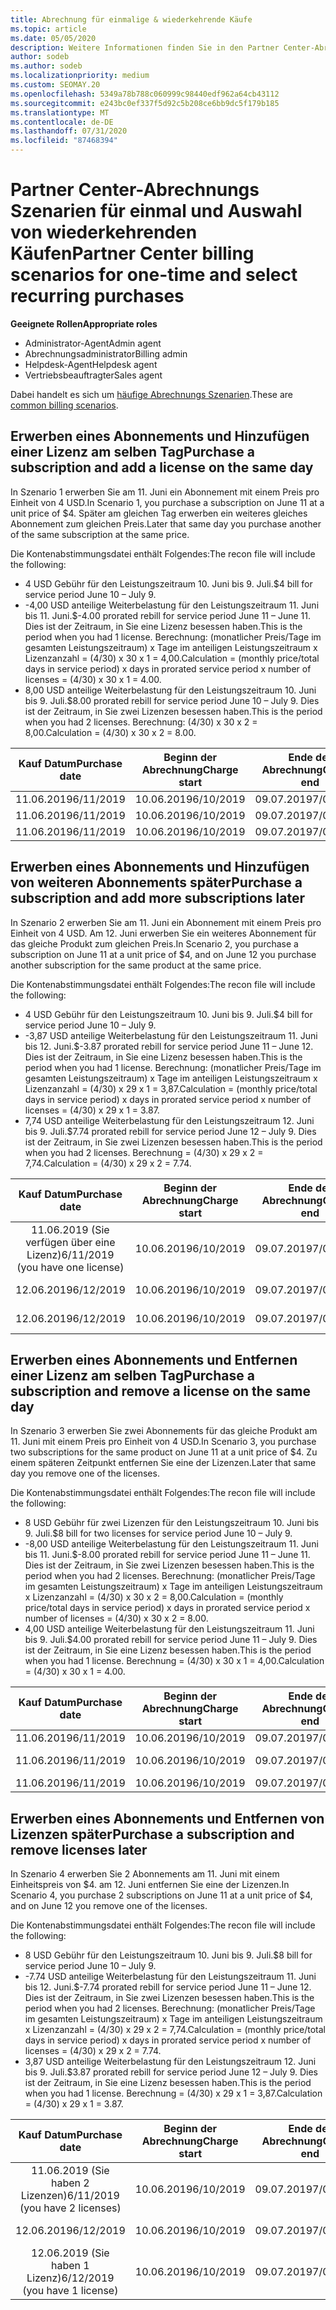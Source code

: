 ```yaml
---
title: Abrechnung für einmalige & wiederkehrende Käufe
ms.topic: article
ms.date: 05/05/2020
description: Weitere Informationen finden Sie in den Partner Center-Abrechnungs Beispielen für einmalige und wiederkehrende Käufe. Wenn Sie Abonnements erwerben, können Sie weitere Abonnements hinzufügen und Lizenzen hinzufügen oder entfernen.
author: sodeb
ms.author: sodeb
ms.localizationpriority: medium
ms.custom: SEOMAY.20
ms.openlocfilehash: 5349a78b788c060999c98440edf962a64cb43112
ms.sourcegitcommit: e243bc0ef337f5d92c5b208ce6bb9dc5f179b185
ms.translationtype: MT
ms.contentlocale: de-DE
ms.lasthandoff: 07/31/2020
ms.locfileid: "87468394"
---
```

# <a name="partner-center-billing-scenarios-for-one-time-and-select-recurring-purchases"></a><span data-ttu-id="912fd-103">Partner Center-Abrechnungs Szenarien für einmal und Auswahl von wiederkehrenden Käufen</span><span class="sxs-lookup"><span data-stu-id="912fd-103">Partner Center billing scenarios for one-time and select recurring purchases</span></span>

<span data-ttu-id="912fd-104">**Geeignete Rollen**</span><span class="sxs-lookup"><span data-stu-id="912fd-104">**Appropriate roles**</span></span>

- <span data-ttu-id="912fd-105">Administrator-Agent</span><span class="sxs-lookup"><span data-stu-id="912fd-105">Admin agent</span></span>
- <span data-ttu-id="912fd-106">Abrechnungsadministrator</span><span class="sxs-lookup"><span data-stu-id="912fd-106">Billing admin</span></span>
- <span data-ttu-id="912fd-107">Helpdesk-Agent</span><span class="sxs-lookup"><span data-stu-id="912fd-107">Helpdesk agent</span></span>
- <span data-ttu-id="912fd-108">Vertriebsbeauftragter</span><span class="sxs-lookup"><span data-stu-id="912fd-108">Sales agent</span></span>

<span data-ttu-id="912fd-109">Dabei handelt es sich um [häufige Abrechnungs Szenarien](common-billing-scenarios.md).</span><span class="sxs-lookup"><span data-stu-id="912fd-109">These are [common billing scenarios](common-billing-scenarios.md).</span></span> 

## <a name="purchase-a-subscription-and-add-a-license-on-the-same-day"></a><span data-ttu-id="912fd-110">Erwerben eines Abonnements und Hinzufügen einer Lizenz am selben Tag</span><span class="sxs-lookup"><span data-stu-id="912fd-110">Purchase a subscription and add a license on the same day</span></span>

<span data-ttu-id="912fd-111">In Szenario 1 erwerben Sie am 11. Juni ein Abonnement mit einem Preis pro Einheit von 4 USD.</span><span class="sxs-lookup"><span data-stu-id="912fd-111">In Scenario 1, you purchase a subscription on June 11 at a unit price of $4.</span></span> <span data-ttu-id="912fd-112">Später am gleichen Tag erwerben ein weiteres gleiches Abonnement zum gleichen Preis.</span><span class="sxs-lookup"><span data-stu-id="912fd-112">Later that same day you purchase another of the same subscription at the same price.</span></span>

<span data-ttu-id="912fd-113">Die Kontenabstimmungsdatei enthält Folgendes:</span><span class="sxs-lookup"><span data-stu-id="912fd-113">The recon file will include the following:</span></span>

- <span data-ttu-id="912fd-114">4 USD Gebühr für den Leistungszeitraum 10. Juni bis 9. Juli.</span><span class="sxs-lookup"><span data-stu-id="912fd-114">$4 bill for service period June 10 – July 9.</span></span>
- <span data-ttu-id="912fd-115">-4,00 USD anteilige Weiterbelastung für den Leistungszeitraum 11. Juni bis 11. Juni.</span><span class="sxs-lookup"><span data-stu-id="912fd-115">$-4.00 prorated rebill for service period June 11 – June 11.</span></span> <span data-ttu-id="912fd-116">Dies ist der Zeitraum, in Sie eine Lizenz besessen haben.</span><span class="sxs-lookup"><span data-stu-id="912fd-116">This is the period when you had 1 license.</span></span> <span data-ttu-id="912fd-117">Berechnung: (monatlicher Preis/Tage im gesamten Leistungszeitraum) x Tage im anteiligen Leistungszeitraum x Lizenzanzahl = (4/30) x 30 x 1 = 4,00.</span><span class="sxs-lookup"><span data-stu-id="912fd-117">Calculation = (monthly price/total days in service period) x days in prorated service period x number of licenses = (4/30) x 30 x 1 = 4.00.</span></span>
- <span data-ttu-id="912fd-118">8,00 USD anteilige Weiterbelastung für den Leistungszeitraum 10. Juni bis 9. Juli.</span><span class="sxs-lookup"><span data-stu-id="912fd-118">$8.00 prorated rebill for service period June 10 – July 9.</span></span> <span data-ttu-id="912fd-119">Dies ist der Zeitraum, in Sie zwei Lizenzen besessen haben.</span><span class="sxs-lookup"><span data-stu-id="912fd-119">This is the period when you had 2 licenses.</span></span> <span data-ttu-id="912fd-120">Berechnung: (4/30) x 30 x 2 = 8,00.</span><span class="sxs-lookup"><span data-stu-id="912fd-120">Calculation = (4/30) x 30 x 2 = 8.00.</span></span>

|<span data-ttu-id="912fd-121">**Kauf Datum**</span><span class="sxs-lookup"><span data-stu-id="912fd-121">**Purchase date**</span></span>   |<span data-ttu-id="912fd-122">**Beginn der Abrechnung**</span><span class="sxs-lookup"><span data-stu-id="912fd-122">**Charge start**</span></span> |<span data-ttu-id="912fd-123">**Ende der Abrechnung**</span><span class="sxs-lookup"><span data-stu-id="912fd-123">**Charge end**</span></span>  |<span data-ttu-id="912fd-124">**Einzelpreis**</span><span class="sxs-lookup"><span data-stu-id="912fd-124">**Unit price**</span></span>  |<span data-ttu-id="912fd-125">**Menge**</span><span class="sxs-lookup"><span data-stu-id="912fd-125">**Quantity**</span></span>  |<span data-ttu-id="912fd-126">**Betrag**</span><span class="sxs-lookup"><span data-stu-id="912fd-126">**Amount**</span></span> |<span data-ttu-id="912fd-127">**Gebührentyp**</span><span class="sxs-lookup"><span data-stu-id="912fd-127">**Charge type**</span></span> |
|:------:|:------:|:------:|:------:|:------:|:------:|:-----:|
|<span data-ttu-id="912fd-128">11.06.2019</span><span class="sxs-lookup"><span data-stu-id="912fd-128">6/11/2019</span></span>      |<span data-ttu-id="912fd-129">10.06.2019</span><span class="sxs-lookup"><span data-stu-id="912fd-129">6/10/2019</span></span>   |<span data-ttu-id="912fd-130">09.07.2019</span><span class="sxs-lookup"><span data-stu-id="912fd-130">7/09/2019</span></span>         |<span data-ttu-id="912fd-131">4 US-Dollar</span><span class="sxs-lookup"><span data-stu-id="912fd-131">$4</span></span>                |<span data-ttu-id="912fd-132">1</span><span class="sxs-lookup"><span data-stu-id="912fd-132">1</span></span>                 |<span data-ttu-id="912fd-133">4 US-Dollar</span><span class="sxs-lookup"><span data-stu-id="912fd-133">$4</span></span>            |<span data-ttu-id="912fd-134">Neu</span><span class="sxs-lookup"><span data-stu-id="912fd-134">New</span></span>         |
|<span data-ttu-id="912fd-135">11.06.2019</span><span class="sxs-lookup"><span data-stu-id="912fd-135">6/11/2019</span></span>     | <span data-ttu-id="912fd-136">10.06.2019</span><span class="sxs-lookup"><span data-stu-id="912fd-136">6/10/2019</span></span>    |<span data-ttu-id="912fd-137">09.07.2019</span><span class="sxs-lookup"><span data-stu-id="912fd-137">7/09/2019</span></span>        |<span data-ttu-id="912fd-138">4 US-Dollar</span><span class="sxs-lookup"><span data-stu-id="912fd-138">$4</span></span>        |<span data-ttu-id="912fd-139">1</span><span class="sxs-lookup"><span data-stu-id="912fd-139">1</span></span>        | <span data-ttu-id="912fd-140">-4 USD</span><span class="sxs-lookup"><span data-stu-id="912fd-140">-$4</span></span>       |<span data-ttu-id="912fd-141">addQuantity</span><span class="sxs-lookup"><span data-stu-id="912fd-141">addQuantity</span></span>           |
|<span data-ttu-id="912fd-142">11.06.2019</span><span class="sxs-lookup"><span data-stu-id="912fd-142">6/11/2019</span></span>     | <span data-ttu-id="912fd-143">10.06.2019</span><span class="sxs-lookup"><span data-stu-id="912fd-143">6/10/2019</span></span>    |<span data-ttu-id="912fd-144">09.07.2019</span><span class="sxs-lookup"><span data-stu-id="912fd-144">7/09/2019</span></span>        |<span data-ttu-id="912fd-145">4 US-Dollar</span><span class="sxs-lookup"><span data-stu-id="912fd-145">$4</span></span>        | <span data-ttu-id="912fd-146">2</span><span class="sxs-lookup"><span data-stu-id="912fd-146">2</span></span>      |<span data-ttu-id="912fd-147">-8 USD</span><span class="sxs-lookup"><span data-stu-id="912fd-147">$8</span></span>         |<span data-ttu-id="912fd-148">addQuantity</span><span class="sxs-lookup"><span data-stu-id="912fd-148">addQuantity</span></span>           |

## <a name="purchase-a-subscription-and-add-more-subscriptions-later"></a><span data-ttu-id="912fd-149">Erwerben eines Abonnements und Hinzufügen von weiteren Abonnements später</span><span class="sxs-lookup"><span data-stu-id="912fd-149">Purchase a subscription and add more subscriptions later</span></span>

<span data-ttu-id="912fd-150">In Szenario 2 erwerben Sie am 11. Juni ein Abonnement mit einem Preis pro Einheit von 4 USD. Am 12. Juni erwerben Sie ein weiteres Abonnement für das gleiche Produkt zum gleichen Preis.</span><span class="sxs-lookup"><span data-stu-id="912fd-150">In Scenario 2, you purchase a subscription on June 11 at a unit price of $4, and on June 12 you purchase another subscription for the same product at the same price.</span></span>

<span data-ttu-id="912fd-151">Die Kontenabstimmungsdatei enthält Folgendes:</span><span class="sxs-lookup"><span data-stu-id="912fd-151">The recon file will include the following:</span></span>

- <span data-ttu-id="912fd-152">4 USD Gebühr für den Leistungszeitraum 10. Juni bis 9. Juli.</span><span class="sxs-lookup"><span data-stu-id="912fd-152">$4 bill for service period June 10 – July 9.</span></span>
- <span data-ttu-id="912fd-153">-3,87 USD anteilige Weiterbelastung für den Leistungszeitraum 11. Juni bis 12. Juni.</span><span class="sxs-lookup"><span data-stu-id="912fd-153">$-3.87 prorated rebill for service period June 11 – June 12.</span></span> <span data-ttu-id="912fd-154">Dies ist der Zeitraum, in Sie eine Lizenz besessen haben.</span><span class="sxs-lookup"><span data-stu-id="912fd-154">This is the period when you had 1 license.</span></span> <span data-ttu-id="912fd-155">Berechnung: (monatlicher Preis/Tage im gesamten Leistungszeitraum) x Tage im anteiligen Leistungszeitraum x Lizenzanzahl = (4/30) x 29 x 1 = 3,87.</span><span class="sxs-lookup"><span data-stu-id="912fd-155">Calculation = (monthly price/total days in service period) x days in prorated service period x number of licenses = (4/30) x 29 x 1 = 3.87.</span></span>
- <span data-ttu-id="912fd-156">7,74 USD anteilige Weiterbelastung für den Leistungszeitraum 12. Juni bis 9. Juli.</span><span class="sxs-lookup"><span data-stu-id="912fd-156">$7.74 prorated rebill for service period June 12 – July 9.</span></span> <span data-ttu-id="912fd-157">Dies ist der Zeitraum, in Sie zwei Lizenzen besessen haben.</span><span class="sxs-lookup"><span data-stu-id="912fd-157">This is the period when you had 2 licenses.</span></span> <span data-ttu-id="912fd-158">Berechnung = (4/30) x 29 x 2 = 7,74.</span><span class="sxs-lookup"><span data-stu-id="912fd-158">Calculation = (4/30) x 29 x 2 = 7.74.</span></span>

|<span data-ttu-id="912fd-159">**Kauf Datum**</span><span class="sxs-lookup"><span data-stu-id="912fd-159">**Purchase date**</span></span>   |<span data-ttu-id="912fd-160">**Beginn der Abrechnung**</span><span class="sxs-lookup"><span data-stu-id="912fd-160">**Charge start**</span></span> |<span data-ttu-id="912fd-161">**Ende der Abrechnung**</span><span class="sxs-lookup"><span data-stu-id="912fd-161">**Charge end**</span></span>  |<span data-ttu-id="912fd-162">**Einzelpreis**</span><span class="sxs-lookup"><span data-stu-id="912fd-162">**Unit price**</span></span>  |<span data-ttu-id="912fd-163">**Menge**</span><span class="sxs-lookup"><span data-stu-id="912fd-163">**Quantity**</span></span>  |<span data-ttu-id="912fd-164">**Betrag**</span><span class="sxs-lookup"><span data-stu-id="912fd-164">**Amount**</span></span> |<span data-ttu-id="912fd-165">**Gebührentyp**</span><span class="sxs-lookup"><span data-stu-id="912fd-165">**Charge type**</span></span> |
|:------:|:------:|:------:|:------:|:------:|:------:|:-----:|
|<span data-ttu-id="912fd-166">11.06.2019 (Sie verfügen über eine Lizenz)</span><span class="sxs-lookup"><span data-stu-id="912fd-166">6/11/2019 (you have one license)</span></span>     |<span data-ttu-id="912fd-167">10.06.2019</span><span class="sxs-lookup"><span data-stu-id="912fd-167">6/10/2019</span></span>   |<span data-ttu-id="912fd-168">09.07.2019</span><span class="sxs-lookup"><span data-stu-id="912fd-168">7/09/2019</span></span>         |<span data-ttu-id="912fd-169">4 US-Dollar</span><span class="sxs-lookup"><span data-stu-id="912fd-169">$4</span></span>         |<span data-ttu-id="912fd-170">1</span><span class="sxs-lookup"><span data-stu-id="912fd-170">1</span></span>        |<span data-ttu-id="912fd-171">4 US-Dollar</span><span class="sxs-lookup"><span data-stu-id="912fd-171">$4</span></span>            |<span data-ttu-id="912fd-172">Neu</span><span class="sxs-lookup"><span data-stu-id="912fd-172">New</span></span>         |
|<span data-ttu-id="912fd-173">12.06.2019</span><span class="sxs-lookup"><span data-stu-id="912fd-173">6/12/2019</span></span>     | <span data-ttu-id="912fd-174">10.06.2019</span><span class="sxs-lookup"><span data-stu-id="912fd-174">6/10/2019</span></span>    |<span data-ttu-id="912fd-175">09.07.2019</span><span class="sxs-lookup"><span data-stu-id="912fd-175">7/09/2019</span></span>        |<span data-ttu-id="912fd-176">4 US-Dollar</span><span class="sxs-lookup"><span data-stu-id="912fd-176">$4</span></span>        |<span data-ttu-id="912fd-177">1</span><span class="sxs-lookup"><span data-stu-id="912fd-177">1</span></span>        | <span data-ttu-id="912fd-178">-3,87 USD</span><span class="sxs-lookup"><span data-stu-id="912fd-178">-$3.87</span></span>       |<span data-ttu-id="912fd-179">addQuantity</span><span class="sxs-lookup"><span data-stu-id="912fd-179">addQuantity</span></span>           |
|<span data-ttu-id="912fd-180">12.06.2019</span><span class="sxs-lookup"><span data-stu-id="912fd-180">6/12/2019</span></span>     | <span data-ttu-id="912fd-181">10.06.2019</span><span class="sxs-lookup"><span data-stu-id="912fd-181">6/10/2019</span></span>    |<span data-ttu-id="912fd-182">09.07.2019</span><span class="sxs-lookup"><span data-stu-id="912fd-182">7/09/2019</span></span>        |<span data-ttu-id="912fd-183">4 US-Dollar</span><span class="sxs-lookup"><span data-stu-id="912fd-183">$4</span></span>        | <span data-ttu-id="912fd-184">2</span><span class="sxs-lookup"><span data-stu-id="912fd-184">2</span></span>      |<span data-ttu-id="912fd-185">7,74 USD</span><span class="sxs-lookup"><span data-stu-id="912fd-185">$7.74</span></span>       |<span data-ttu-id="912fd-186">addQuantity</span><span class="sxs-lookup"><span data-stu-id="912fd-186">addQuantity</span></span>           |

## <a name="purchase-a-subscription-and-remove-a-license-on-the-same-day"></a><span data-ttu-id="912fd-187">Erwerben eines Abonnements und Entfernen einer Lizenz am selben Tag</span><span class="sxs-lookup"><span data-stu-id="912fd-187">Purchase a subscription and remove a license on the same day</span></span>

<span data-ttu-id="912fd-188">In Szenario 3 erwerben Sie zwei Abonnements für das gleiche Produkt am 11. Juni mit einem Preis pro Einheit von 4 USD.</span><span class="sxs-lookup"><span data-stu-id="912fd-188">In Scenario 3, you purchase two subscriptions for the same product on June 11 at a unit price of $4.</span></span> <span data-ttu-id="912fd-189">Zu einem späteren Zeitpunkt entfernen Sie eine der Lizenzen.</span><span class="sxs-lookup"><span data-stu-id="912fd-189">Later that same day you remove one of the licenses.</span></span>  

<span data-ttu-id="912fd-190">Die Kontenabstimmungsdatei enthält Folgendes:</span><span class="sxs-lookup"><span data-stu-id="912fd-190">The recon file will include the following:</span></span>

- <span data-ttu-id="912fd-191">8 USD Gebühr für zwei Lizenzen für den Leistungszeitraum 10. Juni bis 9. Juli.</span><span class="sxs-lookup"><span data-stu-id="912fd-191">$8 bill for two licenses for service period June 10 – July 9.</span></span>
- <span data-ttu-id="912fd-192">-8,00 USD anteilige Weiterbelastung für den Leistungszeitraum 11. Juni bis 11. Juni.</span><span class="sxs-lookup"><span data-stu-id="912fd-192">$-8.00 prorated rebill for service period June 11 – June 11.</span></span> <span data-ttu-id="912fd-193">Dies ist der Zeitraum, in Sie zwei Lizenzen besessen haben.</span><span class="sxs-lookup"><span data-stu-id="912fd-193">This is the period when you had 2 licenses.</span></span> <span data-ttu-id="912fd-194">Berechnung: (monatlicher Preis/Tage im gesamten Leistungszeitraum) x Tage im anteiligen Leistungszeitraum x Lizenzanzahl = (4/30) x 30 x 2 = 8,00.</span><span class="sxs-lookup"><span data-stu-id="912fd-194">Calculation = (monthly price/total days in service period) x days in prorated service period x number of licenses = (4/30) x 30 x 2 = 8.00.</span></span>
- <span data-ttu-id="912fd-195">4,00 USD anteilige Weiterbelastung für den Leistungszeitraum 11. Juni bis 9. Juli.</span><span class="sxs-lookup"><span data-stu-id="912fd-195">$4.00 prorated rebill for service period June 11 – July 9.</span></span> <span data-ttu-id="912fd-196">Dies ist der Zeitraum, in Sie eine Lizenz besessen haben.</span><span class="sxs-lookup"><span data-stu-id="912fd-196">This is the period when you had 1 license.</span></span> <span data-ttu-id="912fd-197">Berechnung = (4/30) x 30 x 1 = 4,00.</span><span class="sxs-lookup"><span data-stu-id="912fd-197">Calculation = (4/30) x 30 x 1 = 4.00.</span></span>

|<span data-ttu-id="912fd-198">**Kauf Datum**</span><span class="sxs-lookup"><span data-stu-id="912fd-198">**Purchase date**</span></span>   |<span data-ttu-id="912fd-199">**Beginn der Abrechnung**</span><span class="sxs-lookup"><span data-stu-id="912fd-199">**Charge start**</span></span> |<span data-ttu-id="912fd-200">**Ende der Abrechnung**</span><span class="sxs-lookup"><span data-stu-id="912fd-200">**Charge end**</span></span>  |<span data-ttu-id="912fd-201">**Einzelpreis**</span><span class="sxs-lookup"><span data-stu-id="912fd-201">**Unit price**</span></span>  |<span data-ttu-id="912fd-202">**Menge**</span><span class="sxs-lookup"><span data-stu-id="912fd-202">**Quantity**</span></span>  |<span data-ttu-id="912fd-203">**Betrag**</span><span class="sxs-lookup"><span data-stu-id="912fd-203">**Amount**</span></span> |<span data-ttu-id="912fd-204">**Gebührentyp**</span><span class="sxs-lookup"><span data-stu-id="912fd-204">**Charge type**</span></span> |
|:------:|:------:|:------:|:------:|:------:|:------:|:-----:|
|<span data-ttu-id="912fd-205">11.06.2019</span><span class="sxs-lookup"><span data-stu-id="912fd-205">6/11/2019</span></span>      |<span data-ttu-id="912fd-206">10.06.2019</span><span class="sxs-lookup"><span data-stu-id="912fd-206">6/10/2019</span></span>   |<span data-ttu-id="912fd-207">09.07.2019</span><span class="sxs-lookup"><span data-stu-id="912fd-207">7/09/2019</span></span>         |<span data-ttu-id="912fd-208">4 US-Dollar</span><span class="sxs-lookup"><span data-stu-id="912fd-208">$4</span></span>                |<span data-ttu-id="912fd-209">2</span><span class="sxs-lookup"><span data-stu-id="912fd-209">2</span></span>                 |<span data-ttu-id="912fd-210">-8 USD</span><span class="sxs-lookup"><span data-stu-id="912fd-210">$8</span></span>            |<span data-ttu-id="912fd-211">Neu</span><span class="sxs-lookup"><span data-stu-id="912fd-211">New</span></span>         |
|<span data-ttu-id="912fd-212">11.06.2019</span><span class="sxs-lookup"><span data-stu-id="912fd-212">6/11/2019</span></span>     | <span data-ttu-id="912fd-213">10.06.2019</span><span class="sxs-lookup"><span data-stu-id="912fd-213">6/10/2019</span></span>    |<span data-ttu-id="912fd-214">09.07.2019</span><span class="sxs-lookup"><span data-stu-id="912fd-214">7/09/2019</span></span>        |<span data-ttu-id="912fd-215">4 US-Dollar</span><span class="sxs-lookup"><span data-stu-id="912fd-215">$4</span></span>        |<span data-ttu-id="912fd-216">2</span><span class="sxs-lookup"><span data-stu-id="912fd-216">2</span></span>        | <span data-ttu-id="912fd-217">\- 8 US-Dollar</span><span class="sxs-lookup"><span data-stu-id="912fd-217">-$8</span></span>       |<span data-ttu-id="912fd-218">removeQuantity</span><span class="sxs-lookup"><span data-stu-id="912fd-218">removeQuantity</span></span>           |
|<span data-ttu-id="912fd-219">11.06.2019</span><span class="sxs-lookup"><span data-stu-id="912fd-219">6/11/2019</span></span>     | <span data-ttu-id="912fd-220">10.06.2019</span><span class="sxs-lookup"><span data-stu-id="912fd-220">6/10/2019</span></span>    |<span data-ttu-id="912fd-221">09.07.2019</span><span class="sxs-lookup"><span data-stu-id="912fd-221">7/09/2019</span></span>        |<span data-ttu-id="912fd-222">4 US-Dollar</span><span class="sxs-lookup"><span data-stu-id="912fd-222">$4</span></span>        | <span data-ttu-id="912fd-223">1</span><span class="sxs-lookup"><span data-stu-id="912fd-223">1</span></span>      |<span data-ttu-id="912fd-224">4 US-Dollar</span><span class="sxs-lookup"><span data-stu-id="912fd-224">$4</span></span>         |<span data-ttu-id="912fd-225">removeQuantity</span><span class="sxs-lookup"><span data-stu-id="912fd-225">removeQuantity</span></span>           |

## <a name="purchase-a-subscription-and-remove-licenses-later"></a><span data-ttu-id="912fd-226">Erwerben eines Abonnements und Entfernen von Lizenzen später</span><span class="sxs-lookup"><span data-stu-id="912fd-226">Purchase a subscription and remove licenses later</span></span>

<span data-ttu-id="912fd-227">In Szenario 4 erwerben Sie 2 Abonnements am 11. Juni mit einem Einheitspreis von $4. am 12. Juni entfernen Sie eine der Lizenzen.</span><span class="sxs-lookup"><span data-stu-id="912fd-227">In Scenario 4, you purchase 2 subscriptions on June 11 at a unit price of $4, and on June 12 you remove one of the licenses.</span></span>

<span data-ttu-id="912fd-228">Die Kontenabstimmungsdatei enthält Folgendes:</span><span class="sxs-lookup"><span data-stu-id="912fd-228">The recon file will include the following:</span></span>

- <span data-ttu-id="912fd-229">8 USD Gebühr für den Leistungszeitraum 10. Juni bis 9. Juli.</span><span class="sxs-lookup"><span data-stu-id="912fd-229">$8 bill for service period June 10 – July 9.</span></span>
- <span data-ttu-id="912fd-230">-7.74 USD anteilige Weiterbelastung für den Leistungszeitraum 11. Juni bis 12. Juni.</span><span class="sxs-lookup"><span data-stu-id="912fd-230">$-7.74 prorated rebill for service period June 11 – June 12.</span></span> <span data-ttu-id="912fd-231">Dies ist der Zeitraum, in Sie zwei Lizenzen besessen haben.</span><span class="sxs-lookup"><span data-stu-id="912fd-231">This is the period when you had 2 licenses.</span></span> <span data-ttu-id="912fd-232">Berechnung: (monatlicher Preis/Tage im gesamten Leistungszeitraum) x Tage im anteiligen Leistungszeitraum x Lizenzanzahl = (4/30) x 29 x 2 = 7,74.</span><span class="sxs-lookup"><span data-stu-id="912fd-232">Calculation = (monthly price/total days in service period) x days in prorated service period x number of licenses = (4/30) x 29 x 2 = 7.74.</span></span>
- <span data-ttu-id="912fd-233">3,87 USD anteilige Weiterbelastung für den Leistungszeitraum 12. Juni bis 9. Juli.</span><span class="sxs-lookup"><span data-stu-id="912fd-233">$3.87 prorated rebill for service period June 12 – July 9.</span></span> <span data-ttu-id="912fd-234">Dies ist der Zeitraum, in Sie eine Lizenz besessen haben.</span><span class="sxs-lookup"><span data-stu-id="912fd-234">This is the period when you had 1 license.</span></span> <span data-ttu-id="912fd-235">Berechnung = (4/30) x 29 x 1 = 3,87.</span><span class="sxs-lookup"><span data-stu-id="912fd-235">Calculation = (4/30) x 29 x 1 = 3.87.</span></span>

|<span data-ttu-id="912fd-236">**Kauf Datum**</span><span class="sxs-lookup"><span data-stu-id="912fd-236">**Purchase date**</span></span>   |<span data-ttu-id="912fd-237">**Beginn der Abrechnung**</span><span class="sxs-lookup"><span data-stu-id="912fd-237">**Charge start**</span></span> |<span data-ttu-id="912fd-238">**Ende der Abrechnung**</span><span class="sxs-lookup"><span data-stu-id="912fd-238">**Charge end**</span></span>  |<span data-ttu-id="912fd-239">**Einzelpreis**</span><span class="sxs-lookup"><span data-stu-id="912fd-239">**Unit price**</span></span>  |<span data-ttu-id="912fd-240">**Menge**</span><span class="sxs-lookup"><span data-stu-id="912fd-240">**Quantity**</span></span>  |<span data-ttu-id="912fd-241">**Betrag**</span><span class="sxs-lookup"><span data-stu-id="912fd-241">**Amount**</span></span> |<span data-ttu-id="912fd-242">**Gebührentyp**</span><span class="sxs-lookup"><span data-stu-id="912fd-242">**Charge type**</span></span> |
|:------:|:------:|:------:|:------:|:------:|:------:|:-----:|
|<span data-ttu-id="912fd-243">11.06.2019 (Sie haben 2 Lizenzen)</span><span class="sxs-lookup"><span data-stu-id="912fd-243">6/11/2019 (you have 2 licenses)</span></span>     |<span data-ttu-id="912fd-244">10.06.2019</span><span class="sxs-lookup"><span data-stu-id="912fd-244">6/10/2019</span></span>   |<span data-ttu-id="912fd-245">09.07.2019</span><span class="sxs-lookup"><span data-stu-id="912fd-245">7/09/2019</span></span>         |<span data-ttu-id="912fd-246">4 US-Dollar</span><span class="sxs-lookup"><span data-stu-id="912fd-246">$4</span></span>         |<span data-ttu-id="912fd-247">2</span><span class="sxs-lookup"><span data-stu-id="912fd-247">2</span></span>        |<span data-ttu-id="912fd-248">-8 USD</span><span class="sxs-lookup"><span data-stu-id="912fd-248">$8</span></span>       |<span data-ttu-id="912fd-249">Neu</span><span class="sxs-lookup"><span data-stu-id="912fd-249">New</span></span>       |
|<span data-ttu-id="912fd-250">12.06.2019</span><span class="sxs-lookup"><span data-stu-id="912fd-250">6/12/2019</span></span>     | <span data-ttu-id="912fd-251">10.06.2019</span><span class="sxs-lookup"><span data-stu-id="912fd-251">6/10/2019</span></span>    |<span data-ttu-id="912fd-252">09.07.2019</span><span class="sxs-lookup"><span data-stu-id="912fd-252">7/09/2019</span></span>        |<span data-ttu-id="912fd-253">4 US-Dollar</span><span class="sxs-lookup"><span data-stu-id="912fd-253">$4</span></span>        |<span data-ttu-id="912fd-254">2</span><span class="sxs-lookup"><span data-stu-id="912fd-254">2</span></span>        | <span data-ttu-id="912fd-255">-7,74 USD</span><span class="sxs-lookup"><span data-stu-id="912fd-255">-$7.74</span></span>       |<span data-ttu-id="912fd-256">removeQuantity</span><span class="sxs-lookup"><span data-stu-id="912fd-256">removeQuantity</span></span>           |
|<span data-ttu-id="912fd-257">12.06.2019 (Sie haben 1 Lizenz)</span><span class="sxs-lookup"><span data-stu-id="912fd-257">6/12/2019 (you have 1 license)</span></span>    | <span data-ttu-id="912fd-258">10.06.2019</span><span class="sxs-lookup"><span data-stu-id="912fd-258">6/10/2019</span></span>    |<span data-ttu-id="912fd-259">09.07.2019</span><span class="sxs-lookup"><span data-stu-id="912fd-259">7/09/2019</span></span>   |<span data-ttu-id="912fd-260">4 US-Dollar</span><span class="sxs-lookup"><span data-stu-id="912fd-260">$4</span></span>    |<span data-ttu-id="912fd-261">1</span><span class="sxs-lookup"><span data-stu-id="912fd-261">1</span></span>      |<span data-ttu-id="912fd-262">3,87 USD</span><span class="sxs-lookup"><span data-stu-id="912fd-262">$3.87</span></span>    |<span data-ttu-id="912fd-263">removeQuantity</span><span class="sxs-lookup"><span data-stu-id="912fd-263">removeQuantity</span></span> |
